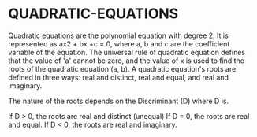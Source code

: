 # QUADRATIC-EQUATIONS
Quadratic equations are the polynomial equation with degree 2. It is represented as ax2 + bx +c = 0, where a, b and c are the coefficient variable of the equation. The universal rule of quadratic equation defines that the value of 'a' cannot be zero, and the value of x is used to find the roots of the quadratic equation (a, b). A quadratic equation's roots are defined in three ways: real and distinct, real and equal, and real and imaginary.

The nature of the roots depends on the Discriminant (D) where D is.

If D > 0, the roots are real and distinct (unequal)
If D = 0, the roots are real and equal.
If D < 0, the roots are real and imaginary.
